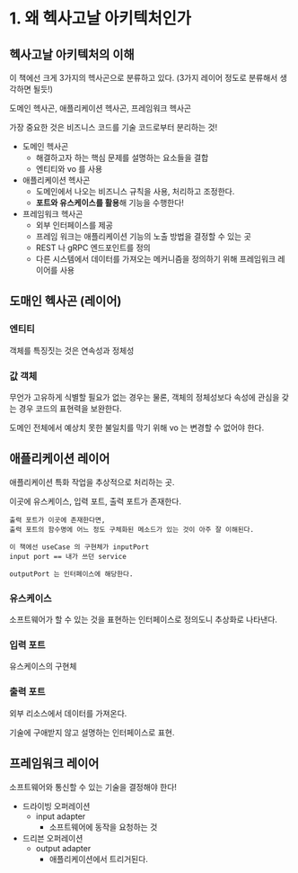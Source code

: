 # 1. 왜 헥사고날 아키텍처인가



## 헥사고날 아키텍처의 이해

이 책에선 크게 3가지의 헥사곤으로 분류하고 있다. (3가지 레이어 정도로 분류해서 생각하면 될듯!)

도메인 헥사곤, 애플리케이션 헥사곤, 프레임워크 헥사곤

가장 중요한 것은 비즈니스 코드를 기술 코드로부터 분리하는 것!



- 도메인 헥사곤
  - 해결하고자 하는 핵심 문제를 설명하는 요소들을 결합
  - 엔티티와 vo 를 사용
- 애플리케이션 헥사곤
  - 도메인에서 나오는 비즈니스 규칙을 사용, 처리하고 조정한다.
  - **포트와 유스케이스를 활용**해 기능을 수행한다!
- 프레임워크 헥사곤
  - 외부 인터페이스를 제공
  - 프레임 워크는 애플리케이션 기능의 노출 방법을 결정할 수 있는 곳
  - REST 나 gRPC 엔드포인트를 정의
  - 다른 시스템에서 데이터를 가져오는 메커니즘을 정의하기 위해 프레임워크 레이어를 사용



## 도매인 헥사곤 (레이어)

### 엔티티

객체를 특징짓는 것은 연속성과 정체성

### 값 객체

무언가 고유하게 식별할 필요가 없는 경우는 물론, 객체의 정체성보다 속성에 관심을 갖는 경우 코드의 표현력을 보완한다.

도메인 전체에서 예상치 못한 불일치를 막기 위해 vo 는 변경할 수 없어야 한다.



## 애플리케이션 레이어

애플리케이션 특화 작업을 추상적으로 처리하는 곳.

이곳에 유스케이스, 입력 포트, 출력 포트가 존재한다. 

```
출력 포트가 이곳에 존재한다면,
출력 포트의 함수명에 어느 정도 구체화된 메소드가 있는 것이 아주 잘 이해된다.

이 책에선 useCase 의 구현체가 inputPort 
input port == 내가 쓰던 service

outputPort 는 인터페이스에 해당한다. 
```



### 유스케이스

소프트웨어가 할 수 있는 것을 표현하는 인터페이스로 정의도니 추상화로 나타낸다. 

### 입력 포트

유스케이스의 구현체

### 출력 포트

외부 리소스에서 데이터를 가져온다.

기술에 구애받지 않고 설명하는 인터페이스로 표현.

## 프레임워크 레이어

소프트웨어와 통신할 수 있는 기술을 결정해야 한다!

- 드라이빙 오퍼레이션 
  - input adapter
    - 소프트웨어에 동작을 요청하는 것
- 드리븐 오퍼레이션
  - output adapter
    - 애플리케이션에서 트리거된다.






